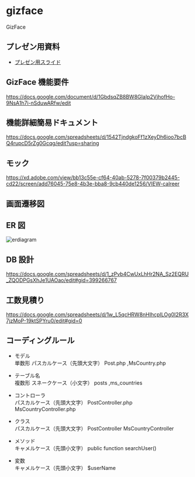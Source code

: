 # gizface

GizFace

## プレゼン用資料

- [プレゼン用スライド](https://docs.google.com/presentation/d/1HuOOSLn9RC7j115c5ZkHh45-IqseZiorfCYzw2kdtO8/edit?usp=sharing)

## GizFace 機能要件

https://docs.google.com/document/d/1GbdsqZB8BW8GIaIp2VjhofHo-9NsA1h7i-nSduwARfw/edit

## 機能詳細簡易ドキュメント

https://docs.google.com/spreadsheets/d/1542TjndgkoFf1zXeyDh6ioo7bcBQ4rupcD5rZg0Gcqg/edit?usp=sharing

## モック

https://xd.adobe.com/view/bb13c55e-cf64-40ab-5278-7f00379b2445-cd22/screen/add76045-75e8-4b3e-bba8-9cb440de1256/VIEW-calreer

## 画面遷移図

## ER 図

![erdiagram](https://user-images.githubusercontent.com/43801006/74585852-dc1aa580-5024-11ea-907e-df4cee1bff8c.png)

## DB 設計

https://docs.google.com/spreadsheets/d/1_zPvb4CwUxLhHr2NA_Sz2EQRU_ZQODPGsXhJe1UAOao/edit#gid=399266767

## 工数見積り

https://docs.google.com/spreadsheets/d/1w_L5qcHRW8nHIhcpILOg0I2R3X7jzMoP-19ktSPYru0/edit#gid=0

## コーディングルール

- モデル</br>
  単数形 パスカルケース（先頭大文字） Post.php ,MsCountry.php<br>

- テーブル名<br>
  複数形 スネークケース（小文字） posts ,ms_countries<br>

- コントローラ<br>
  パスカルケース（先頭大文字） PostController.php MsCountryController.php

- クラス<br>
  パスカルケース（先頭大文字） PostController MsCountryController

- メソッド<br>
  キャメルケース（先頭小文字） public function searchUser()

- 変数<br>
  キャメルケース（先頭小文字） $userName
